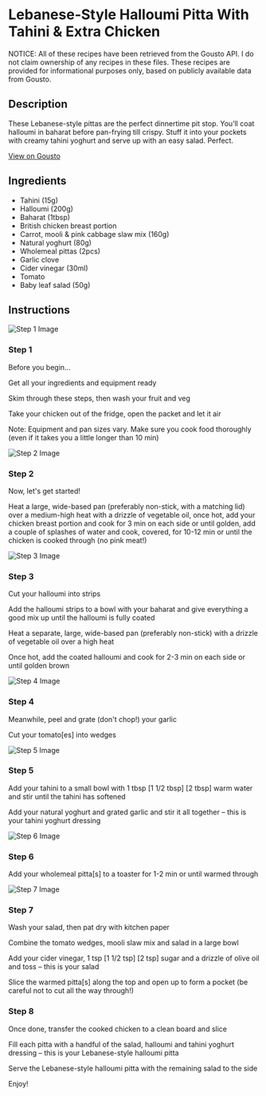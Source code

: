 # Lebanese-Style Halloumi Pitta With Tahini & Extra Chicken

NOTICE: All of these recipes have been retrieved from the Gousto API. I do not claim ownership of any recipes in these files. These recipes are provided for informational purposes only, based on publicly available data from Gousto.

## Description

These Lebanese-style pittas are the perfect dinnertime pit stop. You’ll coat halloumi in baharat before pan-frying till crispy. Stuff it into your pockets with creamy tahini yoghurt and serve up with an easy salad. Perfect.

[View on Gousto](https://www.gousto.co.uk/recipes/cookbook/lebanese-style-halloumi-pitta-with-tahini-extra-chicken)

## Ingredients

- Tahini (15g)
- Halloumi (200g)
- Baharat (1tbsp)
- British chicken breast portion
- Carrot, mooli & pink cabbage slaw mix (160g)
- Natural yoghurt (80g)
- Wholemeal pittas (2pcs)
- Garlic clove
- Cider vinegar (30ml)
- Tomato
- Baby leaf salad (50g)

## Instructions

![Step 1 Image](https://production-media.gousto.co.uk/cms/recipe-step-image/Step-1-1728997352853-x200.jpg)

### Step 1

Before you begin...

Get all your ingredients and equipment ready

Skim through these steps, then wash your fruit and veg

Take your chicken out of the fridge, open the packet and let it air

Note: Equipment and pan sizes vary. Make sure you cook food thoroughly (even if it takes you a little longer than 10 min)

![Step 2 Image](https://production-media.gousto.co.uk/cms/recipe-step-image/Step-2-copy-1730291056704-x200.jpg)

### Step 2

Now, let's get started!

Heat a large, wide-based pan (preferably non-stick, with a matching lid) over a medium-high heat with a drizzle of vegetable oil, once hot, add your chicken breast portion and cook for 3 min on each side or until golden, add a couple of splashes of water and cook, covered, for 10-12 min or until the chicken is cooked through (no pink meat!)

![Step 3 Image](https://production-media.gousto.co.uk/cms/recipe-step-image/step-3-1728997360393-x200.jpg)

### Step 3

Cut your halloumi into strips

Add the halloumi strips to a bowl with your baharat and give everything a good mix up until the halloumi is fully coated

Heat a separate, large, wide-based pan (preferably non-stick) with a drizzle of vegetable oil over a high heat

Once hot, add the coated halloumi and cook for 2-3 min on each side or until golden brown

![Step 4 Image](https://production-media.gousto.co.uk/cms/recipe-step-image/step-4-1728997365990-x200.jpg)

### Step 4

Meanwhile, peel and grate (don't chop!) your garlic

Cut your tomato[es] into wedges

![Step 5 Image](https://production-media.gousto.co.uk/cms/recipe-step-image/step-5-1728997369042-x200.jpg)

### Step 5

Add your tahini to a small bowl with 1 tbsp <span class="text-purple">[1 1/2 tbsp]</span> <span class="text-danger">[2 tbsp]</span> warm water and stir until the tahini has softened

Add your natural yoghurt and grated garlic and stir it all together – this is your tahini yoghurt dressing

![Step 6 Image](https://production-media.gousto.co.uk/cms/recipe-step-image/step-6-1728997372777-x200.jpg)

### Step 6

Add your wholemeal pitta[s] to a toaster for 1-2 min or until warmed through

![Step 7 Image](https://production-media.gousto.co.uk/cms/recipe-step-image/step-7-1728997376456-x200.jpg)

### Step 7

Wash your salad, then pat dry with kitchen paper

Combine the tomato wedges, mooli slaw mix and salad in a large bowl

Add your cider vinegar, 1 tsp<span class="text-purple"> [1 1/2 tsp] </span><span class="text-danger">[2 tsp] </span>sugar and a drizzle of olive oil and toss – this is your salad

Slice the warmed pitta[s] along the top and open up to form a pocket (be careful not to cut all the way through!)

### Step 8

Once done, transfer the cooked chicken to a clean board and slice

Fill each pitta with a handful of the salad, halloumi and tahini yoghurt dressing – this is your Lebanese-style halloumi pitta

Serve the Lebanese-style halloumi pitta with the remaining salad to the side

Enjoy!

